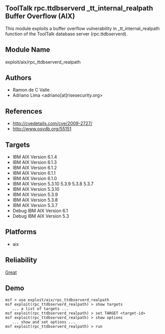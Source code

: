 ## ToolTalk rpc.ttdbserverd _tt_internal_realpath Buffer Overflow (AIX)

This module exploits a buffer overflow vulnerability in 
_tt_internal_realpath function of the ToolTalk database 
server (rpc.ttdbserverd).


## Module Name
exploit/aix/rpc_ttdbserverd_realpath

## Authors
* Ramon de C Valle
* Adriano Lima <adriano[at]risesecurity.org>


## References
* http://cvedetails.com/cve/2009-2727/
* http://www.osvdb.org/55151



## Targets
* IBM AIX Version 6.1.4
* IBM AIX Version 6.1.3
* IBM AIX Version 6.1.2
* IBM AIX Version 6.1.1
* IBM AIX Version 6.1.0
* IBM AIX Version 5.3.10 5.3.9 5.3.8 5.3.7
* IBM AIX Version 5.3.10
* IBM AIX Version 5.3.9
* IBM AIX Version 5.3.8
* IBM AIX Version 5.3.7
* Debug IBM AIX Version 6.1
* Debug IBM AIX Version 5.3


## Platforms
* aix

## Reliability
[Great](https://github.com/rapid7/metasploit-framework/wiki/Exploit-Ranking)

## Demo

```
msf > use exploit/aix/rpc_ttdbserverd_realpath
msf exploit(rpc_ttdbserverd_realpath) > show targets
   ... a list of targets ...
msf exploit(rpc_ttdbserverd_realpath) > set TARGET <target-id>
msf exploit(rpc_ttdbserverd_realpath) > show options
   ... show and set options ...
msf exploit(rpc_ttdbserverd_realpath) > run
```
    
    